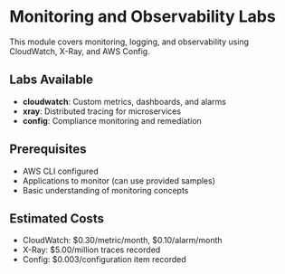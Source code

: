 # Monitoring and Observability Labs

This module covers monitoring, logging, and observability using CloudWatch, X-Ray, and AWS Config.

## Labs Available

- **cloudwatch**: Custom metrics, dashboards, and alarms
- **xray**: Distributed tracing for microservices
- **config**: Compliance monitoring and remediation

## Prerequisites

- AWS CLI configured
- Applications to monitor (can use provided samples)
- Basic understanding of monitoring concepts

## Estimated Costs

- CloudWatch: $0.30/metric/month, $0.10/alarm/month
- X-Ray: $5.00/million traces recorded
- Config: $0.003/configuration item recorded